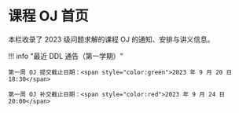 # 课程 OJ 首页

本栏收录了 2023 级问题求解的课程 OJ 的通知、安排与讲义信息。

!!! info "最近 DDL 通告（第一学期）"

    第一周 OJ 提交截止日期：<span style="color:green">2023 年 9 月 20 日 18:30</span>

    第一周 OJ 补交截止日期：<span style="color:red">2023 年 9 月 24 日 20:00</span>